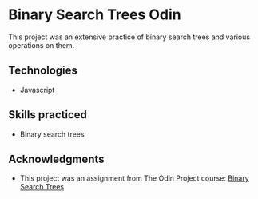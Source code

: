 # Binary Search Trees Odin

This project was an extensive practice of binary search trees and various operations on them.

## Technologies
* Javascript

## Skills practiced
* Binary search trees

## Acknowledgments
* This project was an assignment from The Odin Project course: [Binary Search Trees](https://www.theodinproject.com/lessons/javascript-binary-search-trees)